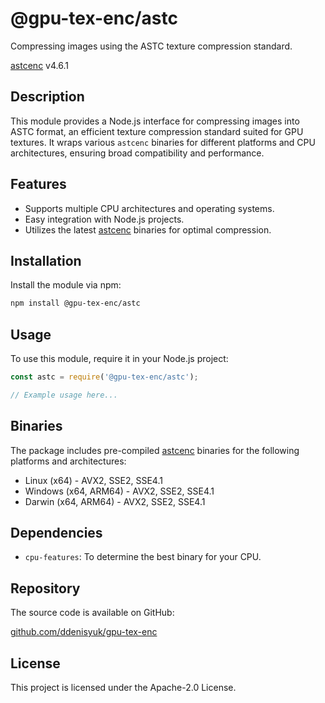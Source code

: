 # @gpu-tex-enc/astc

Compressing images using the ASTC texture compression standard.

[astcenc](https://github.com/ARM-software/astc-encoder) v4.6.1

## Description

This module provides a Node.js interface for compressing images into ASTC format, an efficient texture compression standard suited for GPU textures. It wraps various `astcenc` binaries for different platforms and CPU architectures, ensuring broad compatibility and performance.

## Features

- Supports multiple CPU architectures and operating systems.
- Easy integration with Node.js projects.
- Utilizes the latest [astcenc](https://github.com/ARM-software/astc-encoder) binaries for optimal compression.

## Installation

Install the module via npm:

```bash
npm install @gpu-tex-enc/astc
```

## Usage

To use this module, require it in your Node.js project:

```javascript
const astc = require('@gpu-tex-enc/astc');

// Example usage here...
```

## Binaries

The package includes pre-compiled [astcenc](https://github.com/ARM-software/astc-encoder) binaries for the following platforms and architectures:

- Linux (x64) - AVX2, SSE2, SSE4.1
- Windows (x64, ARM64) - AVX2, SSE2, SSE4.1
- Darwin (x64, ARM64) - AVX2, SSE2, SSE4.1

## Dependencies

- `cpu-features`: To determine the best binary for your CPU.

## Repository

The source code is available on GitHub:

[github.com/ddenisyuk/gpu-tex-enc](https://github.com/ddenisyuk/gpu-tex-enc)

## License

This project is licensed under the Apache-2.0 License.

